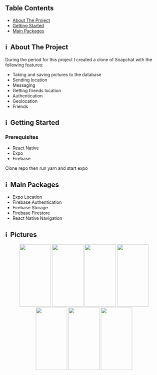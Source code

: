 ## Table Contents

*   [About The Project](https://github.com/Elijah-Harvey/SnapChat-Clone/blob/main/README.md#%E2%84%B9%EF%B8%8F-about-the-project)
*   [Getting Started](https://github.com/Elijah-Harvey/SnapChat-Clone#%E2%84%B9%EF%B8%8F-getting-started)
*   [Main Packages](https://github.com/Elijah-Harvey/SnapChat-Clone#%E2%84%B9%EF%B8%8F-main-packages)

## ℹ️  About The Project

During the period for this project I created a clone of Snapchat with the following features:

*   Taking and saving pictures to the database
*   Sending location
*   Messaging 
*   Getting friends location
*   Authentication
*   Geolocation
*   Friends

## ℹ️  Getting Started

### Prerequisites

*   React Native
*   Expo
*   Firebase

Clone repo then run yarn and start expo

## ℹ️  Main Packages

*   Expo Location
*   Firebase Authentication 
*   Firebase Storage
*   Firebase Firestore
*   React Native Navigation

## ℹ️  Pictures




<div align="center">
<img name="SignUp" src="https://user-images.githubusercontent.com/89748790/205442848-eb0d7ad9-d612-4137-99c8-b93dfc37278e.png" width="100"  height="200" />
<img name="SignUp2"src="https://user-images.githubusercontent.com/89748790/205442851-53950a18-101e-40c0-bb5e-54aa3dc62a21.png" width="100"  height="200" />

<img name="SignUp3" src="https://user-images.githubusercontent.com/89748790/205442853-2d02cad9-28cc-4503-a87e-e86db0c80b81.png" width="100"  height="200" />
<img name="SignUp4" src="https://user-images.githubusercontent.com/89748790/205442852-b1525d0a-af73-487c-a314-cfd7e2e96cd4.png" width="100"  height="200" />
  
<img name="Home" src="https://user-images.githubusercontent.com/89748790/205442850-a20dc911-d1a5-4414-bd0c-7dbaad40035a.png" width="100"  height="200" />

<img name="Discover" src="https://user-images.githubusercontent.com/89748790/205442849-ad6f5f13-706c-4740-8db2-c7f49c07fb90.png" width="100"  height="200" />

<img name="Map" src="https://user-images.githubusercontent.com/89748790/205442854-ac68edb2-ac27-45b6-ab61-7a8acd06ac0a.png" width="100"  height="200" />
  
</div>
